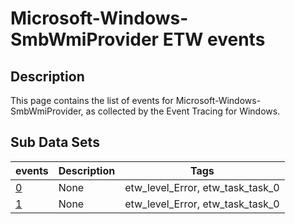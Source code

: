 # Microsoft-Windows-SmbWmiProvider ETW events

## Description
This page contains the list of events for Microsoft-Windows-SmbWmiProvider, as collected by the Event Tracing for Windows.

## Sub Data Sets
|events|Description|Tags|
|---|---|---|
|[0](events/event-0.md)|None|etw_level_Error, etw_task_task_0|
|[1](events/event-1.md)|None|etw_level_Error, etw_task_task_0|
